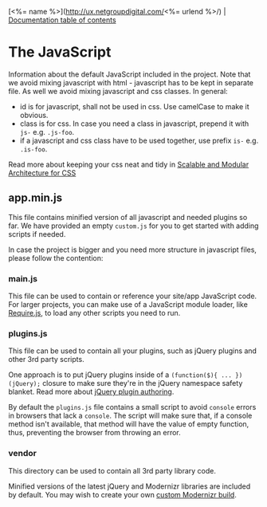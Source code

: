 [<%= name %>](http://ux.netgroupdigital.com/<%= urlend %>/) | [Documentation
table of contents](TOC.md)

# The JavaScript

Information about the default JavaScript included in the project. Note that we avoid mixing javascript with html - javascript has to be kept in separate file. As well we avoid mixing javascript and css classes. In general: 

* id is for javascript, shall not be used in css. Use camelCase to make it obvious.
* class is for css. In case you need a class in javascript, prepend it with `js-` e.g. `.js-foo`.
* if a javascript and css class have to be used together, use prefix `is-` e.g. `.is-foo`.

Read more about keeping your css neat and tidy in [Scalable and Modular Architecture for CSS](https://smacss.com/) 

## app.min.js 

This file contains minified version of all javascript and needed plugins so far. We have provided an empty `custom.js` for you to get started with adding scripts if needed.

In case the project is bigger and you need more structure in javascript files, please follow the contention: 

### main.js

This file can be used to contain or reference your site/app JavaScript code.
For larger projects, you can make use of a JavaScript module loader, like
[Require.js](http://requirejs.org/), to load any other scripts you need to
run.

### plugins.js

This file can be used to contain all your plugins, such as jQuery plugins and
other 3rd party scripts.

One approach is to put jQuery plugins inside of a `(function($){ ...
})(jQuery);` closure to make sure they're in the jQuery namespace safety
blanket. Read more about [jQuery plugin
authoring](https://learn.jquery.com/plugins/#Getting_Started).

By default the `plugins.js` file contains a small script to avoid `console`
errors in browsers that lack a `console`. The script will make sure that, if
a console method isn't available, that method will have the value of empty
function, thus, preventing the browser from throwing an error.


### vendor

This directory can be used to contain all 3rd party library code.

Minified versions of the latest jQuery and Modernizr libraries are included by
default. You may wish to create your own [custom Modernizr
build](http://www.modernizr.com/download/).
